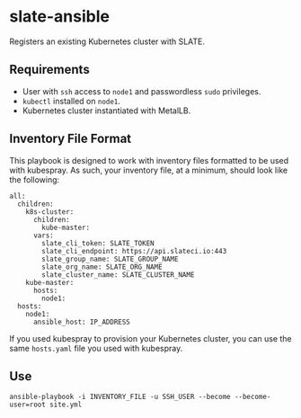# slate-ansible
Registers an existing Kubernetes cluster with SLATE.

## Requirements
- User with `ssh` access to `node1` and passwordless `sudo` privileges.
- `kubectl` installed on `node1`.
- Kubernetes cluster instantiated with MetalLB.

## Inventory File Format
This playbook is designed to work with inventory files formatted to be used with kubespray. As such, your inventory file, at a minimum, should look like the following:
```
all:
  children:
    k8s-cluster:
      children:
        kube-master:
      vars:
        slate_cli_token: SLATE_TOKEN
        slate_cli_endpoint: https://api.slateci.io:443
        slate_group_name: SLATE_GROUP_NAME
        slate_org_name: SLATE_ORG_NAME
        slate_cluster_name: SLATE_CLUSTER_NAME
    kube-master:
      hosts:
        node1:
  hosts:
    node1:
      ansible_host: IP_ADDRESS
```

If you used kubespray to provision your Kubernetes cluster, you can use the same `hosts.yaml` file you used with kubespray.

## Use
`ansible-playbook -i INVENTORY_FILE -u SSH_USER --become --become-user=root site.yml`
